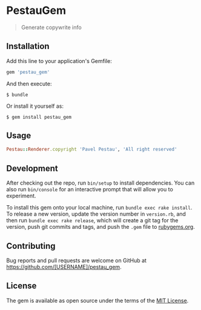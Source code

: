 # PestauGem

> Generate copywrite info

## Installation

Add this line to your application's Gemfile:

```ruby
gem 'pestau_gem'
```

And then execute:

    $ bundle

Or install it yourself as:

    $ gem install pestau_gem

## Usage

```ruby
Pestau::Renderer.copyright 'Pavel Pestau', 'All right reserved'
```


## Development

After checking out the repo, run `bin/setup` to install dependencies. You can also run `bin/console` for an interactive prompt that will allow you to experiment.

To install this gem onto your local machine, run `bundle exec rake install`. To release a new version, update the version number in `version.rb`, and then run `bundle exec rake release`, which will create a git tag for the version, push git commits and tags, and push the `.gem` file to [rubygems.org](https://rubygems.org).

## Contributing

Bug reports and pull requests are welcome on GitHub at https://github.com/[USERNAME]/pestau_gem.

## License

The gem is available as open source under the terms of the [MIT License](https://opensource.org/licenses/MIT).
